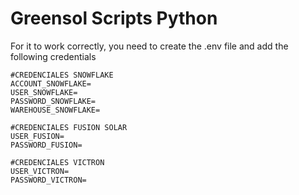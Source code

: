 <h1> Greensol Scripts Python </h1>
For it to work correctly, you need to create the .env file and add the following credentials

```` .env
#CREDENCIALES SNOWFLAKE
ACCOUNT_SNOWFLAKE=
USER_SNOWFLAKE=
PASSWORD_SNOWFLAKE=
WAREHOUSE_SNOWFLAKE=

#CREDENCIALES FUSION SOLAR
USER_FUSION=
PASSWORD_FUSION=

#CREDENCIALES VICTRON
USER_VICTRON=
PASSWORD_VICTRON=
````

